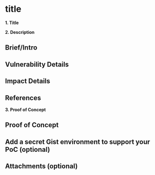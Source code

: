 # title

**1. Title**

**2. Description**

## Brief/Intro


## Vulnerability Details


## Impact Details


## References


**3. Proof of Concept**

## Proof of Concept


## Add a secret Gist environment to support your PoC (optional)


## Attachments (optional)
